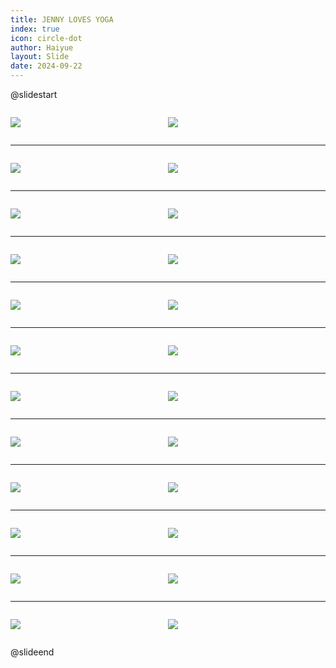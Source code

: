 ```yaml
---
title: JENNY LOVES YOGA
index: true
icon: circle-dot
author: Haiyue
layout: Slide
date: 2024-09-22
---
```

 
@slidestart

<div style="display:flex">
<div style="flex:1">

![](https://raw.githubusercontent.com/yclord/reading/refs/heads/master/english/Level-O/JENNY%20LOVES%20YOGA/001.webp)
</div>
<div style="flex:1">

![](https://raw.githubusercontent.com/yclord/reading/refs/heads/master/english/Level-O/JENNY%20LOVES%20YOGA/002.webp)
</div>
</div>

---

<div style="display:flex">
<div style="flex:1">

![](https://raw.githubusercontent.com/yclord/reading/refs/heads/master/english/Level-O/JENNY%20LOVES%20YOGA/003.webp)
</div>
<div style="flex:1">

![](https://raw.githubusercontent.com/yclord/reading/refs/heads/master/english/Level-O/JENNY%20LOVES%20YOGA/004.webp)
</div>
</div>

---

<div style="display:flex">
<div style="flex:1">

![](https://raw.githubusercontent.com/yclord/reading/refs/heads/master/english/Level-O/JENNY%20LOVES%20YOGA/005.webp)
</div>
<div style="flex:1">

![](https://raw.githubusercontent.com/yclord/reading/refs/heads/master/english/Level-O/JENNY%20LOVES%20YOGA/006.webp)
</div>
</div>

---

<div style="display:flex">
<div style="flex:1">

![](https://raw.githubusercontent.com/yclord/reading/refs/heads/master/english/Level-O/JENNY%20LOVES%20YOGA/007.webp)
</div>
<div style="flex:1">

![](https://raw.githubusercontent.com/yclord/reading/refs/heads/master/english/Level-O/JENNY%20LOVES%20YOGA/008.webp)
</div>
</div>

---

<div style="display:flex">
<div style="flex:1">

![](https://raw.githubusercontent.com/yclord/reading/refs/heads/master/english/Level-O/JENNY%20LOVES%20YOGA/009.webp)
</div>
<div style="flex:1">

![](https://raw.githubusercontent.com/yclord/reading/refs/heads/master/english/Level-O/JENNY%20LOVES%20YOGA/010.webp)
</div>
</div>

---

<div style="display:flex">
<div style="flex:1">

![](https://raw.githubusercontent.com/yclord/reading/refs/heads/master/english/Level-O/JENNY%20LOVES%20YOGA/011.webp)
</div>
<div style="flex:1">

![](https://raw.githubusercontent.com/yclord/reading/refs/heads/master/english/Level-O/JENNY%20LOVES%20YOGA/012.webp)
</div>
</div>

---

<div style="display:flex">
<div style="flex:1">

![](https://raw.githubusercontent.com/yclord/reading/refs/heads/master/english/Level-O/JENNY%20LOVES%20YOGA/013.webp)
</div>
<div style="flex:1">

![](https://raw.githubusercontent.com/yclord/reading/refs/heads/master/english/Level-O/JENNY%20LOVES%20YOGA/014.webp)
</div>
</div>

---

<div style="display:flex">
<div style="flex:1">

![](https://raw.githubusercontent.com/yclord/reading/refs/heads/master/english/Level-O/JENNY%20LOVES%20YOGA/015.webp)
</div>
<div style="flex:1">

![](https://raw.githubusercontent.com/yclord/reading/refs/heads/master/english/Level-O/JENNY%20LOVES%20YOGA/016.webp)
</div>
</div>

---

<div style="display:flex">
<div style="flex:1">

![](https://raw.githubusercontent.com/yclord/reading/refs/heads/master/english/Level-O/JENNY%20LOVES%20YOGA/017.webp)
</div>
<div style="flex:1">

![](https://raw.githubusercontent.com/yclord/reading/refs/heads/master/english/Level-O/JENNY%20LOVES%20YOGA/018.webp)
</div>
</div>

---

<div style="display:flex">
<div style="flex:1">

![](https://raw.githubusercontent.com/yclord/reading/refs/heads/master/english/Level-O/JENNY%20LOVES%20YOGA/019.webp)
</div>
<div style="flex:1">

![](https://raw.githubusercontent.com/yclord/reading/refs/heads/master/english/Level-O/JENNY%20LOVES%20YOGA/020.webp)
</div>
</div>

---

<div style="display:flex">
<div style="flex:1">

![](https://raw.githubusercontent.com/yclord/reading/refs/heads/master/english/Level-O/JENNY%20LOVES%20YOGA/021.webp)
</div>
<div style="flex:1">

![](https://raw.githubusercontent.com/yclord/reading/refs/heads/master/english/Level-O/JENNY%20LOVES%20YOGA/022.webp)
</div>
</div>

---

<div style="display:flex">
<div style="flex:1">

![](https://raw.githubusercontent.com/yclord/reading/refs/heads/master/english/Level-O/JENNY%20LOVES%20YOGA/023.webp)
</div>
<div style="flex:1">

![](https://raw.githubusercontent.com/yclord/reading/refs/heads/master/english/Level-O/JENNY%20LOVES%20YOGA/024.webp)
</div>
</div>

@slideend